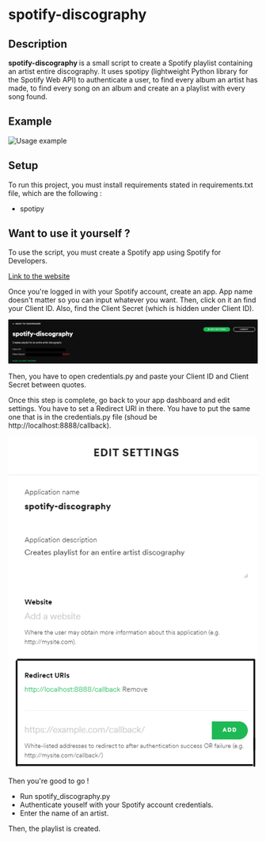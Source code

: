 



# spotify-discography

## Description
<b> spotify-discography </b> is a small script to create a Spotify playlist containing an artist entire discography. It uses spotipy (lightweight Python library for the Spotify Web API) to authenticate a user, to find every album an artist has made, to find every song on an album and create an a playlist with every song found.

## Example
![Usage example](https://github.com/itsmaximelau/spotify-discography/blob/main/resources/example-gif.gif?raw=true)

## Setup
To run this project, you must install requirements stated in requirements.txt file, which are the following :
- spotipy

## Want to use it yourself ?
To use the script, you must create a Spotify app using Spotify for Developers.

<a href= "https://developer.spotify.com/dashboard/applications"> Link to the website </a> 

Once you're logged in with your Spotify account, create an app. App name doesn't matter so you can input whatever you want. Then, click on it an find your Client ID. Also, find the Client Secret (which is hidden under Client ID).

![Client ID and Client Secret example](https://github.com/itsmaximelau/spotify-discography/blob/main/resources/spotify-dev-image1.png?raw=true)

Then, you have to open credentials.py and paste your Client ID and Client Secret between quotes.

Once this step is complete, go back to your app dashboard and edit settings. You have to set a Redirect URI in there. You have to put the same one that is in the credentials.py file (shoud be http://localhost:8888/callback). 

![Client ID and Client Secret example](https://github.com/itsmaximelau/spotify-discography/blob/main/resources/spotify-dev-image2.png?raw=true)

Then you're good to go !

- Run spotify_discography.py
- Authenticate youself with your Spotify account credentials.
- Enter the name of an artist.

Then, the playlist is created.
